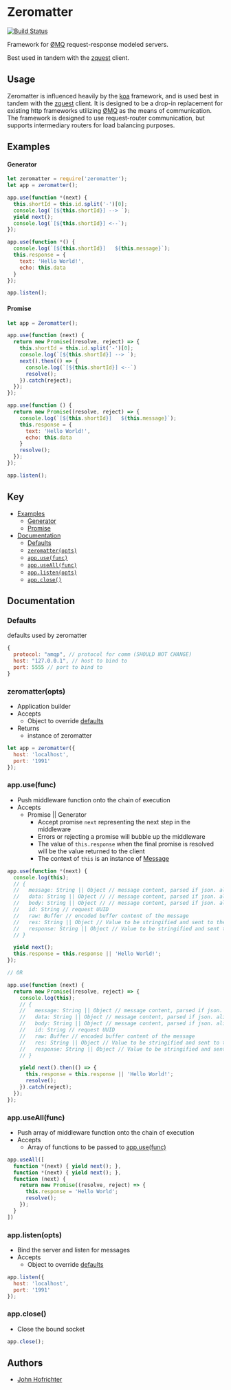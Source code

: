 # Zeromatter

[![Build Status](https://travis-ci.org/johnhof/zeromatter.svg?branch=master)](https://travis-ci.org/johnhof/zeromatter)

Framework for [ØMQ](http://zeromq.org/) request-response modeled servers.

Best used in tandem with the [zquest](https://www.npmjs.com/package/zquest) client.

## Usage

Zeromatter is influenced heavily by the [koa](http://koajs.com/) framework, and is used best in tandem with the [zquest](https://www.npmjs.com/package/zquest) client. It is designed to be a drop-in replacement for existing http frameworks utilizing [ØMQ](http://zeromq.org/) as the means of communication. The framework is designed to use request-router communication, but supports intermediary routers for load balancing purposes.

## Examples

#### Generator

```javascript
let zeromatter = require('zeromatter');
let app = zeromatter();

app.use(function *(next) {
  this.shortId = this.id.split('-')[0];
  console.log(`[${this.shortId}] --> `);
  yield next();
  console.log(`[${this.shortId}] <--`);
});

app.use(function *() {
  console.log(`[${this.shortId}]   ${this.message}`);
  this.response = {
    text: 'Hello World!',
    echo: this.data
  }
});

app.listen();
```

#### Promise

```javascript
let app = Zeromatter();

app.use(function (next) {
  return new Promise((resolve, reject) => {
    this.shortId = this.id.split('-')[0];
    console.log(`[${this.shortId}] --> `);
    next().then(() => {
      console.log(`[${this.shortId}] <--`)
      resolve();
    }).catch(reject);
  });
});

app.use(function () {
  return new Promise((resolve, reject) => {
    console.log(`[${this.shortId}]   ${this.message}`);
    this.response = {
      text: 'Hello World!',
      echo: this.data
    }
    resolve();
  });
});

app.listen();
```

## Key

- [Examples](#example)
  - [Generator](#generator)
  - [Promise](#promise)
- [Documentation](#)
  - [Defaults](#defaults)
  - [`zeromatter(opts)`](#zeromatteropts)
  - [`app.use(func)`](#appfunc)
  - [`app.useAll(func)`](#appuseallfunc)
  - [`app.listen(opts)`](#appopts)
  - [`app.close()`](#appclose)


## Documentation

### Defaults

defaults used by zeromatter

```javascript
{
  protocol: "amqp", // protocol for comm (SHOULD NOT CHANGE)
  host: "127.0.0.1", // host to bind to
  port: 5555 // port to bind to
}
```

### zeromatter(opts)

- Application builder
- Accepts
  - Object to override [defaults](#defaults)
- Returns
  - instance of zeromatter

```javascript
let app = zeromatter({
  host: 'localhost',
  port: '1991'
});
```

### app.use(func)

- Push middleware function onto the chain of execution
- Accepts
  - Promise || Generator
    - Accept promise `next` representing the next step in the middleware
    - Errors or rejecting a promise will bubble up the middleware
    - The value of `this.response` when the final promise is resolved will be the value returned to the client
    - The context of `this` is an instance of [Message](https://github.com/johnhof/zeromatter/blob/master/lib/zeromatter/message.js)

```javascript
app.use(function *(next) {
  console.log(this);
  // {
  //   message: String || Object // message content, parsed if json. aliases: body, data
  //   data: String || Object // // message content, parsed if json. aliases: message, data
  //   body: String || Object // // message content, parsed if json. aliases: body, message
  //   id: String // request UUID
  //   raw: Buffer // encoded buffer content of the message
  //   res: String || Object // Value to be stringified and sent to the client. alias: response
  //   response: String || Object // Value to be stringified and sent to the client. alias res
  // }

  yield next();
  this.response = this.response || 'Hello World!';
});

// OR

app.use(function (next) {
  return new Promise((resolve, reject) => {
    console.log(this);
    // {
    //   message: String || Object // message content, parsed if json. aliases: body, data
    //   data: String || Object // message content, parsed if json. aliases: message, data
    //   body: String || Object // message content, parsed if json. aliases: body, message
    //   id: String // request UUID
    //   raw: Buffer // encoded buffer content of the message
    //   res: String || Object // Value to be stringified and sent to the client. alias: response
    //   response: String || Object // Value to be stringified and sent to the client. alias res
    // }

    yield next().then(() => {
      this.response = this.response || 'Hello World!';
      resolve();
    }).catch(reject);
  });
});
```

### app.useAll(func)

- Push array of middleware function onto the chain of execution
- Accepts
  - Array of functions to be passed to [app.use(func)](appusefunc)

```javascript
app.useAll([
  function *(next) { yield next(); },
  function *(next) { yield next(); },
  function (next) {
    return new Promise((resolve, reject) => {
      this.response = 'Hello World';
      resolve();
    });
  }
])
```

### app.listen(opts)

- Bind the server and listen for messages
- Accepts
  - Object to override [defaults](#defaults)

```javascript
app.listen({
  host: 'localhost',
  port: '1991'
});
```

### app.close()

- Close the bound socket

```javascript
app.close();
```

## Authors

- [John Hofrichter](https://github.com/johnhof)
